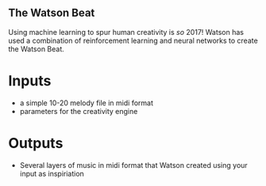 The Watson Beat
---------------

Using machine learning to spur human creativity is _so_ 2017!  Watson has used
a combination of reinforcement learning and neural networks to create the Watson Beat.

Inputs
======
 - a simple 10-20 melody file in midi format
 - parameters for the creativity engine

Outputs
=======
 - Several layers of music in midi format that Watson created using your input
   as inspiriation
